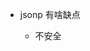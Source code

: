 - jsonp 有啥缺点
  - 不安全 <script src="" /> 
    callback(data) 使用xss（恶意脚本） 攻击
  -  get 方法，不能post
     script src 不能发生post 等其他请求

  - script 标签，可能阻塞 页面渲染
  - 不好处理http 错误，回调函数只能成功时调用
  - 现代推荐cors 代替jsonp

- cors 跨域资源共享
  Access-Control-Allow-Origin: *
  服务器设置允许跨域的域名，*代表允许任意域名
  跨域白名单
    - 允许跨域域名数组
    - req.headers.origin
    - indexOf 判断是否包含
    - 服务器设置响应头content-type ，Access-Control-Allow-Origin:  origin || *
  Access-Control-Allow-Methods: GET,POST,PUT,DELETE
  Access-Control-Allow-Headers: Content-Type
  Access-Control-Allow-Credentials: true  允许跨域携带cookie
  Access-Control-Max-Age: 86400 预检缓响应存时间

- restful api
  
- 预检请求
  - 简单请求：get post head（用于访问服务器资源头部） 直接发送请求； 
    请求头：Accept，Accept-Language，Content-Language，Content-Type（只text/plain apllication/x-www-form-unlencoded multipart/form-data）
  - 复杂请求：

  非简单请求，通过options 方法验证权限.
  option method方法用于查询服务器上特定资源支持的通信选项，通常用了检查跨域请求是否被允许
    
- websocket 无跨域问题 **消息机制**
  webscoket 默认支持跨域，基于http 协议
  先提供基础http接口，用于确认服务器正常运行
  握手完成使用http 升级协议，再使用websocket
- 预检请求 204 
  升级协议 101 switching protocol
  
- postMessage \(^o^)/
  h5 新特性
  iframe 标签
  一个网页A，嵌入（iframe）另一个网页(如：支付宝B)
  不跨越
- vite 反向代理
  
- 设置只能jwt 验证
  
